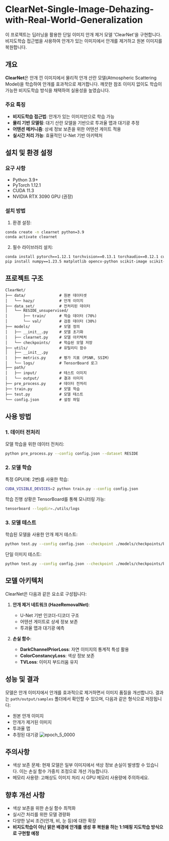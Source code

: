 # ClearNet-Single-Image-Dehazing-with-Real-World-Generalization

이 프로젝트는 딥러닝을 활용한 단일 이미지 안개 제거 모델 'ClearNet'을 구현합니다. 비지도학습 접근법을 사용하여 안개가 있는 이미지에서 안개를 제거하고 원본 이미지를 복원합니다.

## 개요

**ClearNet**은 안개 낀 이미지에서 물리적 안개 산란 모델(Atmospheric Scattering Model)을 학습하여 안개를 효과적으로 제거합니다. 깨끗한 참조 이미지 없이도 학습이 가능한 비지도학습 방식을 채택하여 실용성을 높였습니다.

### 주요 특징

- **비지도학습 접근법**: 안개가 있는 이미지만으로 학습 가능
- **물리 기반 모델링**: 대기 산란 모델을 기반으로 투과율 맵과 대기광 추정
- **어텐션 메커니즘**: 상세 정보 보존을 위한 어텐션 게이트 적용
- **실시간 처리 가능**: 효율적인 U-Net 기반 아키텍처

## 설치 및 환경 설정

### 요구 사항

- Python 3.9+
- PyTorch 1.12.1
- CUDA 11.3
- NVIDIA RTX 3090 GPU (권장)

### 설치 방법

1. 환경 설정:
```bash
conda create -n clearnet python=3.9
conda activate clearnet
```

2. 필수 라이브러리 설치:
```bash
conda install pytorch==1.12.1 torchvision==0.13.1 torchaudio==0.12.1 cudatoolkit=11.3 -c pytorch
pip install numpy==1.23.5 matplotlib opencv-python scikit-image scikit-learn tqdm tensorboard pyyaml 
```

## 프로젝트 구조

```
ClearNet/
├── data/               # 원본 데이터셋
│   └── hazy/           # 안개 이미지
├── data_set/           # 전처리된 데이터
│   └── RESIDE_unsupervised/
│       ├── train/      # 학습 데이터 (70%)
│       └── val/        # 검증 데이터 (30%)
├── models/             # 모델 정의
│   ├── __init__.py     # 모델 초기화
│   ├── clearnet.py     # 모델 아키텍처
│   └── checkpoints/    # 학습된 모델 저장
├── utils/              # 유틸리티 함수
│   ├── __init__.py
│   ├── metrics.py      # 평가 지표 (PSNR, SSIM)
│   └── logs/           # TensorBoard 로그
├── path/
│   ├── input/          # 테스트 이미지
│   └── output/         # 결과 이미지
├── pre_process.py      # 데이터 전처리
├── train.py            # 모델 학습
├── test.py             # 모델 테스트
└── config.json         # 설정 파일
```

## 사용 방법

### 1. 데이터 전처리

모델 학습을 위한 데이터 전처리:

```bash
python pre_process.py --config config.json --dataset RESIDE
```

### 2. 모델 학습

특정 GPU(예: 2번)를 사용한 학습:

```bash
CUDA_VISIBLE_DEVICES=2 python train.py --config config.json
```

학습 진행 상황은 TensorBoard를 통해 모니터링 가능:

```bash
tensorboard --logdir=./utils/logs
```

### 3. 모델 테스트

학습된 모델을 사용한 안개 제거 테스트:

```bash
python test.py --config config.json --checkpoint ./models/checkpoints/best_model.pth --input ./path/input/ --output ./path/output/
```

단일 이미지 테스트:

```bash
python test.py --config config.json --checkpoint ./models/checkpoints/best_model.pth --input ./path/input/hazy_image.jpg --output ./path/output/
```

## 모델 아키텍처

ClearNet은 다음과 같은 요소로 구성됩니다:

1. **안개 제거 네트워크 (HazeRemovalNet)**: 
   - U-Net 기반 인코더-디코더 구조
   - 어텐션 게이트로 상세 정보 보존
   - 투과율 맵과 대기광 예측

2. **손실 함수**:
   - **DarkChannelPriorLoss**: 자연 이미지의 통계적 특성 활용
   - **ColorConstancyLoss**: 색상 정보 보존
   - **TVLoss**: 이미지 부드러움 유지

## 성능 및 결과

모델은 안개 이미지에서 안개를 효과적으로 제거하면서 이미지 품질을 개선합니다. 결과는 `path/output/samples` 폴더에서 확인할 수 있으며, 다음과 같은 형식으로 저장됩니다:

- 원본 안개 이미지
- 안개가 제거된 이미지
- 투과율 맵
- 추정된 대기광
![epoch_5_0000](https://github.com/user-attachments/assets/79ce6646-698f-4774-92d2-3ce493bd8dd5)


## 주의사항

- 색상 보존 문제: 현재 모델은 일부 이미지에서 색상 정보 손실이 발생할 수 있습니다. 이는 손실 함수 가중치 조정으로 개선 가능합니다.
- 메모리 사용량: 고해상도 이미지 처리 시 GPU 메모리 사용량에 주의하세요.

## 향후 개선 사항

- 색상 보존을 위한 손실 함수 최적화
- 실시간 처리를 위한 모델 경량화
- 다양한 날씨 조건(안개, 비, 눈 등)에 대한 확장
- **비지도학습이 아닌 맑은 배경에 안개를 생성 후 복원을 하는 1:1매핑 지도학습 방식으로 구현할 예정**
